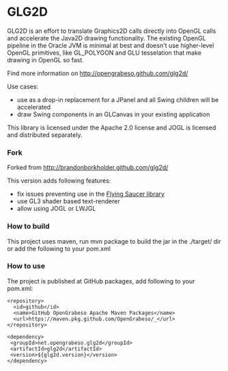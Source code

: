 # GLG2D

GLG2D is an effort to translate Graphics2D calls directly into OpenGL calls
and accelerate the Java2D drawing functionality.  The existing OpenGL pipeline
in the Oracle JVM is minimal at best and doesn't use higher-level OpenGL
primitives, like GL_POLYGON and GLU tesselation that make drawing in OpenGL so
fast.

Find more information on http://opengrabeso.github.com/glg2d/

Use cases:
 * use as a drop-in replacement for a JPanel and all Swing children will be
    accelerated
 * draw Swing components in an GLCanvas in your existing application

This library is licensed under the Apache 2.0 license and JOGL is licensed and
distributed separately.

### Fork

Forked from http://brandonborkholder.github.com/glg2d/

This version adds following features:

- fix issues preventing use in the [Flying Saucer library](https://github.com/OpenGrabeso/flyingsaucer)
- use GL3 shader based text-renderer
- allow using JOGL or LWJGL 

### How to build

This project uses maven, run mvn package to build the jar in the ./target/ dir
or add the following to your pom.xml

### How to use
The project is published at GitHub packages, add following to your pom.xml:

```
<repository>
  <id>github</id>
  <name>GitHub OpenGrabeso Apache Maven Packages</name>
  <url>https://maven.pkg.github.com/OpenGrabeso/_</url>
</repository>

<dependency>
 <groupId>net.opengrabeso.glg2d</groupId>
 <artifactId>glg2d</artifactId>
 <version>${glg2d.version}</version>
</dependency>
```